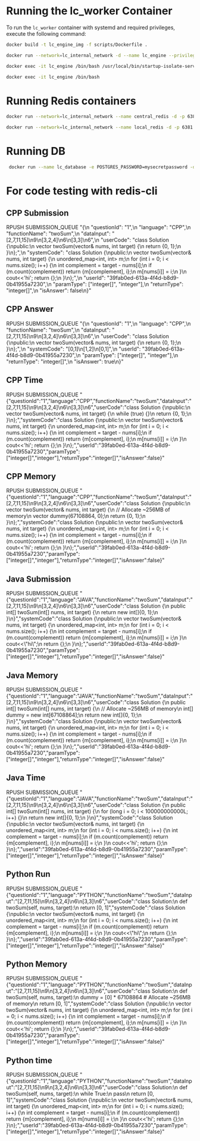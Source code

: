 # Running the lc_worker Container

To run the `lc_worker` container with systemd and required privileges, execute the following command:

```bash
docker build -t lc_engine_img -f scripts/Dockerfile .

docker run --network=lc_internal_network -d --name lc_engine --privileged --tmpfs /tmp --tmpfs /run --tmpfs /run/lock -v /sys/fs/cgroup:/sys/fs/cgroup:rw --cgroupns=host lc_engine_img

docker exec -it lc_engine /bin/bash /usr/local/bin/startup-isolate-service.sh

docker exec -it lc_engine /bin/bash
```

# Running Redis containers
```bash
docker run --network=lc_internal_network --name central_redis -d -p 6380:6379 redis

docker run --network=lc_internal_network --name local_redis -d -p 6381:6379 redis
```

# Running DB
```bash
 docker run --name lc_database -e POSTGRES_PASSWORD=mysecretpassword -d -p 5435:5432 postgres
```

# For code testing with redis-cli
## CPP Submission
RPUSH SUBMISSION_QUEUE "{\n  \"questionId\": \"1\",\n  \"language\": \"CPP\",\n  \"functionName\": \"twoSum\",\n  \"dataInput\": \"[2,7,11,15]\\n9\\n[3,2,4]\\n6\\n[3,3]\\n6\",\n  \"userCode\": \"class Solution {\\npublic:\\n    vector<int> twoSum(vector<int>& nums, int target) {\\n        return {0, 1};\\n    }\\n};\",\n  \"systemCode\": \"class Solution {\\npublic:\\n    vector<int> twoSum(vector<int>& nums, int target) {\\n        unordered_map<int, int> m;\\n        for (int i = 0; i < nums.size(); i++) {\\n            int complement = target - nums[i];\\n            if (m.count(complement)) return {m[complement], i};\\n            m[nums[i]] = i;\\n        }\\n cout<<'hi';       return {};\\n    }\\n};\",\n  \"userId\": \"39fab0ed-613a-4f4d-b8d9-0b41955a7230\",\n  \"paramType\": [\"integer[]\", \"integer\"],\n  \"returnType\": \"integer[]\",\n  \"isAnswer\": false\n}"

## CPP Answer
RPUSH SUBMISSION_QUEUE "{\n  \"questionId\": \"1\",\n  \"language\": \"CPP\",\n  \"functionName\": \"twoSum\",\n  \"dataInput\": \"[2,7,11,15]\\n9\\n[3,2,4]\\n6\\n[3,3]\\n6\",\n  \"userCode\": \"class Solution {\\npublic:\\n    vector<int> twoSum(vector<int>& nums, int target) {\\n        return {0, 1};\\n    }\\n};\",\n  \"systemCode\": \"[0,1]\\n[1,2]\\n[0,1]\",\n  \"userId\": \"39fab0ed-613a-4f4d-b8d9-0b41955a7230\",\n  \"paramType\": [\"integer[]\", \"integer\"],\n  \"returnType\": \"integer[]\",\n  \"isAnswer\": true\n}"

## CPP Time
RPUSH SUBMISSION_QUEUE "{\"questionId\":\"1\",\"language\":\"CPP\",\"functionName\":\"twoSum\",\"dataInput\":\"[2,7,11,15]\\n9\\n[3,2,4]\\n6\\n[3,3]\\n6\",\"userCode\":\"class Solution {\\npublic:\\n    vector<int> twoSum(vector<int>& nums, int target) {\\n        while (true) {}\\n        return {0, 1};\\n    }\\n};\",\"systemCode\":\"class Solution {\\npublic:\\n    vector<int> twoSum(vector<int>& nums, int target) {\\n        unordered_map<int, int> m;\\n        for (int i = 0; i < nums.size(); i++) {\\n            int complement = target - nums[i];\\n            if (m.count(complement)) return {m[complement], i};\\n            m[nums[i]] = i;\\n        }\\n cout<<'hi';       return {};\\n    }\\n};\",\"userId\":\"39fab0ed-613a-4f4d-b8d9-0b41955a7230\",\"paramType\":[\"integer[]\",\"integer\"],\"returnType\":\"integer[]\",\"isAnswer\":false}"

## CPP Memory
RPUSH SUBMISSION_QUEUE "{\"questionId\":\"1\",\"language\":\"CPP\",\"functionName\":\"twoSum\",\"dataInput\":\"[2,7,11,15]\\n9\\n[3,2,4]\\n6\\n[3,3]\\n6\",\"userCode\":\"class Solution {\\npublic:\\n    vector<int> twoSum(vector<int>& nums, int target) {\\n        // Allocate ~256MB of memory\\n        vector<int> dummy(67108864, 0);\\n        return {0, 1};\\n    }\\n};\",\"systemCode\":\"class Solution {\\npublic:\\n    vector<int> twoSum(vector<int>& nums, int target) {\\n        unordered_map<int, int> m;\\n        for (int i = 0; i < nums.size(); i++) {\\n            int complement = target - nums[i];\\n            if (m.count(complement)) return {m[complement], i};\\n            m[nums[i]] = i;\\n        }\\n cout<<'hi';       return {};\\n    }\\n};\",\"userId\":\"39fab0ed-613a-4f4d-b8d9-0b41955a7230\",\"paramType\":[\"integer[]\",\"integer\"],\"returnType\":\"integer[]\",\"isAnswer\":false}"

## Java Submission
RPUSH SUBMISSION_QUEUE "{\"questionId\":\"1\",\"language\":\"JAVA\",\"functionName\":\"twoSum\",\"dataInput\":\"[2,7,11,15]\\n9\\n[3,2,4]\\n6\\n[3,3]\\n6\",\"userCode\":\"class Solution {\\n    public int[] twoSum(int[] nums, int target) {\\n        return new int[]{0, 1};\\n    }\\n}\",\"systemCode\":\"class Solution {\\npublic:\\n    vector<int> twoSum(vector<int>& nums, int target) {\\n        unordered_map<int, int> m;\\n        for (int i = 0; i < nums.size(); i++) {\\n            int complement = target - nums[i];\\n            if (m.count(complement)) return {m[complement], i};\\n            m[nums[i]] = i;\\n        }\\n        cout<<\\\"hi\\\";\\n        return {};\\n    }\\n};\",\"userId\":\"39fab0ed-613a-4f4d-b8d9-0b41955a7230\",\"paramType\":[\"integer[]\",\"integer\"],\"returnType\":\"integer[]\",\"isAnswer\":false}"

## Java Memory
RPUSH SUBMISSION_QUEUE "{\"questionId\":\"1\",\"language\":\"JAVA\",\"functionName\":\"twoSum\",\"dataInput\":\"[2,7,11,15]\\n9\\n[3,2,4]\\n6\\n[3,3]\\n6\",\"userCode\":\"class Solution {\\n    public int[] twoSum(int[] nums, int target) {\\n        // Allocate ~256MB of memory\\n        int[] dummy = new int[67108864];\\n        return new int[]{0, 1};\\n    }\\n}\",\"systemCode\":\"class Solution {\\npublic:\\n    vector<int> twoSum(vector<int>& nums, int target) {\\n        unordered_map<int, int> m;\\n        for (int i = 0; i < nums.size(); i++) {\\n            int complement = target - nums[i];\\n            if (m.count(complement)) return {m[complement], i};\\n            m[nums[i]] = i;\\n        }\\n cout<<'hi';       return {};\\n    }\\n};\",\"userId\":\"39fab0ed-613a-4f4d-b8d9-0b41955a7230\",\"paramType\":[\"integer[]\",\"integer\"],\"returnType\":\"integer[]\",\"isAnswer\":false}"

## Java Time
RPUSH SUBMISSION_QUEUE "{\"questionId\":\"1\",\"language\":\"JAVA\",\"functionName\":\"twoSum\",\"dataInput\":\"[2,7,11,15]\\n9\\n[3,2,4]\\n6\\n[3,3]\\n6\",\"userCode\":\"class Solution {\\n    public int[] twoSum(int[] nums, int target) {\\n        for (long i = 0; i < 100000000000L; i++) {}\\n        return new int[]{0, 1};\\n    }\\n}\",\"systemCode\":\"class Solution {\\npublic:\\n    vector<int> twoSum(vector<int>& nums, int target) {\\n        unordered_map<int, int> m;\\n        for (int i = 0; i < nums.size(); i++) {\\n            int complement = target - nums[i];\\n            if (m.count(complement)) return {m[complement], i};\\n            m[nums[i]] = i;\\n        }\\n cout<<'hi';       return {};\\n    }\\n};\",\"userId\":\"39fab0ed-613a-4f4d-b8d9-0b41955a7230\",\"paramType\":[\"integer[]\",\"integer\"],\"returnType\":\"integer[]\",\"isAnswer\":false}"

## Python Run
RPUSH SUBMISSION_QUEUE "{\"questionId\":\"1\",\"language\":\"PYTHON\",\"functionName\":\"twoSum\",\"dataInput\":\"[2,7,11,15]\\n9\\n[3,2,4]\\n6\\n[3,3]\\n6\",\"userCode\":\"class Solution:\\n    def twoSum(self, nums, target):\\n        return [0, 1]\",\"systemCode\":\"class Solution {\\npublic:\\n    vector<int> twoSum(vector<int>& nums, int target) {\\n        unordered_map<int, int> m;\\n        for (int i = 0; i < nums.size(); i++) {\\n            int complement = target - nums[i];\\n            if (m.count(complement)) return {m[complement], i};\\n            m[nums[i]] = i;\\n        }\\n        cout<<\\\"hi\\\";\\n        return {};\\n    }\\n};\",\"userId\":\"39fab0ed-613a-4f4d-b8d9-0b41955a7230\",\"paramType\":[\"integer[]\",\"integer\"],\"returnType\":\"integer[]\",\"isAnswer\":false}"

## Python Memory
RPUSH SUBMISSION_QUEUE "{\"questionId\":\"1\",\"language\":\"PYTHON\",\"functionName\":\"twoSum\",\"dataInput\":\"[2,7,11,15]\\n9\\n[3,2,4]\\n6\\n[3,3]\\n6\",\"userCode\":\"class Solution:\\n    def twoSum(self, nums, target):\\n        dummy = [0] * 67108864  # Allocate ~256MB of memory\\n        return [0, 1]\",\"systemCode\":\"class Solution {\\npublic:\\n    vector<int> twoSum(vector<int>& nums, int target) {\\n        unordered_map<int, int> m;\\n        for (int i = 0; i < nums.size(); i++) {\\n            int complement = target - nums[i];\\n            if (m.count(complement)) return {m[complement], i};\\n            m[nums[i]] = i;\\n        }\\n cout<<'hi';       return {};\\n    }\\n};\",\"userId\":\"39fab0ed-613a-4f4d-b8d9-0b41955a7230\",\"paramType\":[\"integer[]\",\"integer\"],\"returnType\":\"integer[]\",\"isAnswer\":false}"

## Python time
RPUSH SUBMISSION_QUEUE "{\"questionId\":\"1\",\"language\":\"PYTHON\",\"functionName\":\"twoSum\",\"dataInput\":\"[2,7,11,15]\\n9\\n[3,2,4]\\n6\\n[3,3]\\n6\",\"userCode\":\"class Solution:\\n    def twoSum(self, nums, target):\\n        while True:\\n            pass\\n        return [0, 1]\",\"systemCode\":\"class Solution {\\npublic:\\n    vector<int> twoSum(vector<int>& nums, int target) {\\n        unordered_map<int, int> m;\\n        for (int i = 0; i < nums.size(); i++) {\\n            int complement = target - nums[i];\\n            if (m.count(complement)) return {m[complement], i};\\n            m[nums[i]] = i;\\n        }\\n cout<<'hi';       return {};\\n    }\\n};\",\"userId\":\"39fab0ed-613a-4f4d-b8d9-0b41955a7230\",\"paramType\":[\"integer[]\",\"integer\"],\"returnType\":\"integer[]\",\"isAnswer\":false}"